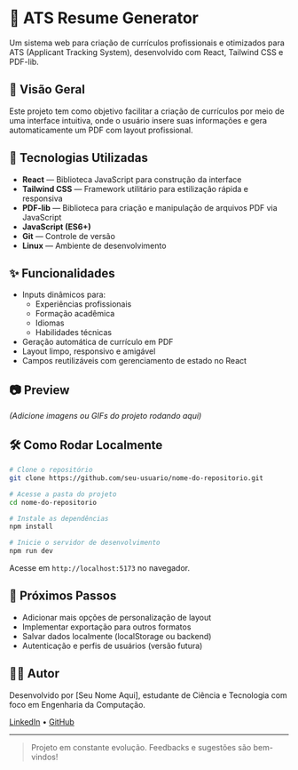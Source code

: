 # 📝 ATS Resume Generator

Um sistema web para criação de currículos profissionais e otimizados para ATS (Applicant Tracking System), desenvolvido com React, Tailwind CSS e PDF-lib.

## 📌 Visão Geral

Este projeto tem como objetivo facilitar a criação de currículos por meio de uma interface intuitiva, onde o usuário insere suas informações e gera automaticamente um PDF com layout profissional.

## 🚀 Tecnologias Utilizadas

- **React** — Biblioteca JavaScript para construção da interface
- **Tailwind CSS** — Framework utilitário para estilização rápida e responsiva
- **PDF-lib** — Biblioteca para criação e manipulação de arquivos PDF via JavaScript
- **JavaScript (ES6+)**
- **Git** — Controle de versão
- **Linux** — Ambiente de desenvolvimento

## ✨ Funcionalidades

- Inputs dinâmicos para:
  - Experiências profissionais
  - Formação acadêmica
  - Idiomas
  - Habilidades técnicas
- Geração automática de currículo em PDF
- Layout limpo, responsivo e amigável
- Campos reutilizáveis com gerenciamento de estado no React

## 📷 Preview

*(Adicione imagens ou GIFs do projeto rodando aqui)*

## 🛠️ Como Rodar Localmente

```bash
# Clone o repositório
git clone https://github.com/seu-usuario/nome-do-repositorio.git

# Acesse a pasta do projeto
cd nome-do-repositorio

# Instale as dependências
npm install

# Inicie o servidor de desenvolvimento
npm run dev
```

Acesse em `http://localhost:5173` no navegador.

## 🎯 Próximos Passos

- Adicionar mais opções de personalização de layout
- Implementar exportação para outros formatos
- Salvar dados localmente (localStorage ou backend)
- Autenticação e perfis de usuários (versão futura)

## 👨‍💻 Autor

Desenvolvido por [Seu Nome Aqui], estudante de Ciência e Tecnologia com foco em Engenharia da Computação.

[LinkedIn](https://linkedin.com/in/seu-perfil) • [GitHub](https://github.com/seu-usuario)

---

> Projeto em constante evolução. Feedbacks e sugestões são bem-vindos!

